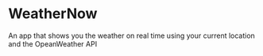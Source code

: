# WeatherNow
An app that shows you the weather  on real time using your current location and the OpeanWeather API
